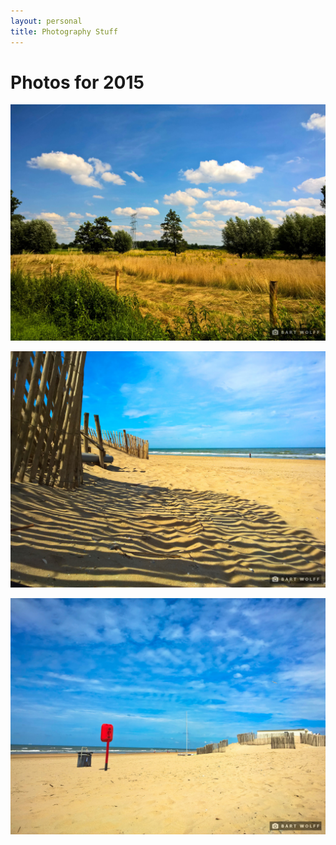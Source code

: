 ```yaml
---
layout: personal
title: Photography Stuff
---
```


# Photos for 2015

![](/assets/img/photo/Old/WP_20150718_15_00_16_Pro.jpg)

![](/assets/img/photo/Old/WP_20150723_11_50_43_Pro.jpg)

![](/assets/img/photo/Old/WP_20150723_13_16_27_Pro.jpg)
